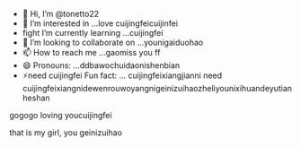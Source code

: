 - 👋 Hi, I’m @tonetto22
- 👀 I’m interested in ...love cuijingfeicuijinfei
- fight I’m currently learning ...cuijingfei
- 💞️ I’m looking to collaborate on ...younigaiduohao
- 📫 How to reach me ...gaomiss you ff
- 😄 Pronouns: ...ddbawochuidaonishenbian
- ⚡need cuijingfei  Fun fact: ... cuijingfeixiangjianni
need cuijingfeixiangnidewenrouwoyangnigeinizuihaozheliyounixihuandeyutianheshan
<!---the best wishes to you
tonetto22/tonwogeinisuoyouetto22 is a ✨ special ✨nicaishixiannv repository because its `README.md` (this file) appears on your GitHub proforyoueverydaifile.
You can click the Preview link to take a look at your changes.
--->gogogo loving youcuijingfei
that is my girl, you
geinizuihao
